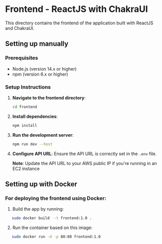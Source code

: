 # Frontend - ReactJS with ChakraUI

This directory contains the frontend of the application built with ReactJS and ChakraUI.

## Setting up manually
### Prerequisites

- Node.js (version 14.x or higher)
- npm (version 6.x or higher)

### Setup Instructions

1. **Navigate to the frontend directory**:
    ```sh
    cd frontend
    ```

2. **Install dependencies**:
    ```sh
    npm install
    ```

3. **Run the development server**:
    ```sh
    npm run dev --host 
    ```

4. **Configure API URL**:
   Ensure the API URL is correctly set in the `.env` file.

   __**Note**__: Update the API URL to your AWS public IP if you're running in an EC2 instance

## Setting up with Docker

### For deploying the frontend using Docker:  
1. Build the app by running:
```bash
   sudo docker build  -t frontend:1.0 .
``` 
2. Run the container based on this image:
```bash
   sudo docker run -d -p 80:80 frontend:1.0
